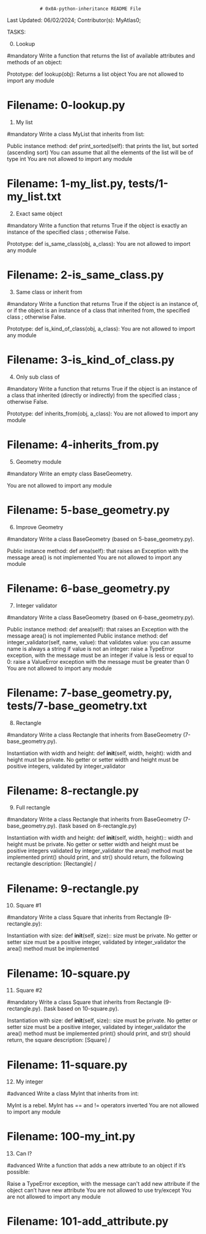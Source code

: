 				# 0x0A-python-inheritance README File



Last Updated: 06/02/2024;
Contributor(s): MyAtlas0;



TASKS:

0. Lookup

#mandatory
Write a function that returns the list of available attributes and methods of an object:

Prototype: def lookup(obj):
Returns a list object
You are not allowed to import any module

# Filename: 0-lookup.py



1. My list

#mandatory
Write a class MyList that inherits from list:

Public instance method: def print_sorted(self): that prints the list, but sorted (ascending sort)
You can assume that all the elements of the list will be of type int
You are not allowed to import any module

# Filename: 1-my_list.py, tests/1-my_list.txt



2. Exact same object

#mandatory
Write a function that returns True if the object is exactly an instance of the specified class ; otherwise False.

Prototype: def is_same_class(obj, a_class):
You are not allowed to import any module

# Filename: 2-is_same_class.py



3. Same class or inherit from

#mandatory
Write a function that returns True if the object is an instance of, or if the object is an instance of a class that inherited from, the specified class ; otherwise False.

Prototype: def is_kind_of_class(obj, a_class):
You are not allowed to import any module

# Filename: 3-is_kind_of_class.py



4. Only sub class of

#mandatory
Write a function that returns True if the object is an instance of a class that inherited (directly or indirectly) from the specified class ; otherwise False.

Prototype: def inherits_from(obj, a_class):
You are not allowed to import any module

# Filename: 4-inherits_from.py



5. Geometry module

#mandatory
Write an empty class BaseGeometry.

You are not allowed to import any module

# Filename: 5-base_geometry.py



6. Improve Geometry

#mandatory
Write a class BaseGeometry (based on 5-base_geometry.py).

Public instance method: def area(self): that raises an Exception with the message area() is not implemented
You are not allowed to import any module

# Filename: 6-base_geometry.py



7. Integer validator

#mandatory
Write a class BaseGeometry (based on 6-base_geometry.py).

Public instance method: def area(self): that raises an Exception with the message area() is not implemented
Public instance method: def integer_validator(self, name, value): that validates value:
you can assume name is always a string
if value is not an integer: raise a TypeError exception, with the message <name> must be an integer
if value is less or equal to 0: raise a ValueError exception with the message <name> must be greater than 0
You are not allowed to import any module

# Filename: 7-base_geometry.py, tests/7-base_geometry.txt



8. Rectangle

#mandatory
Write a class Rectangle that inherits from BaseGeometry (7-base_geometry.py).

Instantiation with width and height: def __init__(self, width, height):
width and height must be private. No getter or setter
width and height must be positive integers, validated by integer_validator

# Filename: 8-rectangle.py



9. Full rectangle

#mandatory
Write a class Rectangle that inherits from BaseGeometry (7-base_geometry.py). (task based on 8-rectangle.py)

Instantiation with width and height: def __init__(self, width, height)::
width and height must be private. No getter or setter
width and height must be positive integers validated by integer_validator
the area() method must be implemented
print() should print, and str() should return, the following rectangle description: [Rectangle] <width>/<height>

# Filename: 9-rectangle.py



10. Square #1

#mandatory
Write a class Square that inherits from Rectangle (9-rectangle.py):

Instantiation with size: def __init__(self, size)::
size must be private. No getter or setter
size must be a positive integer, validated by integer_validator
the area() method must be implemented

# Filename: 10-square.py



11. Square #2

#mandatory
Write a class Square that inherits from Rectangle (9-rectangle.py). (task based on 10-square.py).

Instantiation with size: def __init__(self, size)::
size must be private. No getter or setter
size must be a positive integer, validated by integer_validator
the area() method must be implemented
print() should print, and str() should return, the square description: [Square] <width>/<height>

# Filename: 11-square.py



12. My integer

#advanced
Write a class MyInt that inherits from int:

MyInt is a rebel. MyInt has == and != operators inverted
You are not allowed to import any module

# Filename: 100-my_int.py



13. Can I?

#advanced
Write a function that adds a new attribute to an object if it’s possible:

Raise a TypeError exception, with the message can't add new attribute if the object can’t have new attribute
You are not allowed to use try/except
You are not allowed to import any module

# Filename: 101-add_attribute.py
